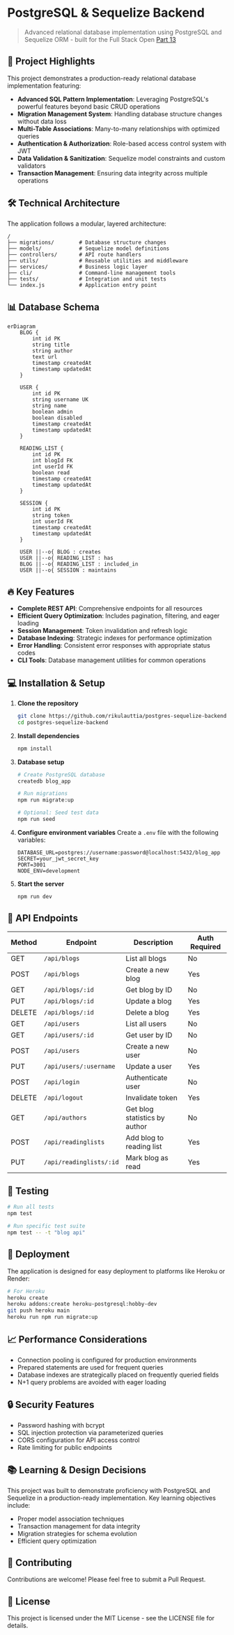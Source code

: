 # PostgreSQL & Sequelize Backend

> Advanced relational database implementation using PostgreSQL and Sequelize ORM - built for the Full Stack Open [Part 13](https://fullstackopen.com/en/part13)

## 🚀 Project Highlights

This project demonstrates a production-ready relational database implementation featuring:

- **Advanced SQL Pattern Implementation**: Leveraging PostgreSQL's powerful features beyond basic CRUD operations
- **Migration Management System**: Handling database structure changes without data loss
- **Multi-Table Associations**: Many-to-many relationships with optimized queries
- **Authentication & Authorization**: Role-based access control system with JWT
- **Data Validation & Sanitization**: Sequelize model constraints and custom validators
- **Transaction Management**: Ensuring data integrity across multiple operations

## 🛠️ Technical Architecture

The application follows a modular, layered architecture:

```
/
├── migrations/        # Database structure changes
├── models/            # Sequelize model definitions
├── controllers/       # API route handlers
├── utils/             # Reusable utilities and middleware
├── services/          # Business logic layer
├── cli/               # Command-line management tools
├── tests/             # Integration and unit tests
└── index.js           # Application entry point
```

## 📊 Database Schema

```mermaid
erDiagram
    BLOG {
        int id PK
        string title
        string author
        text url
        timestamp createdAt
        timestamp updatedAt
    }

    USER {
        int id PK
        string username UK
        string name
        boolean admin
        boolean disabled
        timestamp createdAt
        timestamp updatedAt
    }

    READING_LIST {
        int id PK
        int blogId FK
        int userId FK
        boolean read
        timestamp createdAt
        timestamp updatedAt
    }

    SESSION {
        int id PK
        string token
        int userId FK
        timestamp createdAt
        timestamp updatedAt
    }

    USER ||--o{ BLOG : creates
    USER ||--o{ READING_LIST : has
    BLOG ||--o{ READING_LIST : included_in
    USER ||--o{ SESSION : maintains
```

## 🔥 Key Features

- **Complete REST API**: Comprehensive endpoints for all resources
- **Efficient Query Optimization**: Includes pagination, filtering, and eager loading
- **Session Management**: Token invalidation and refresh logic
- **Database Indexing**: Strategic indexes for performance optimization
- **Error Handling**: Consistent error responses with appropriate status codes
- **CLI Tools**: Database management utilities for common operations

## 💻 Installation & Setup

1. **Clone the repository**

   ```bash
   git clone https://github.com/rikulauttia/postgres-sequelize-backend.git
   cd postgres-sequelize-backend
   ```

2. **Install dependencies**

   ```bash
   npm install
   ```

3. **Database setup**

   ```bash
   # Create PostgreSQL database
   createdb blog_app

   # Run migrations
   npm run migrate:up

   # Optional: Seed test data
   npm run seed
   ```

4. **Configure environment variables**
   Create a `.env` file with the following variables:

   ```
   DATABASE_URL=postgres://username:password@localhost:5432/blog_app
   SECRET=your_jwt_secret_key
   PORT=3001
   NODE_ENV=development
   ```

5. **Start the server**
   ```bash
   npm run dev
   ```

## 🧪 API Endpoints

| Method | Endpoint                | Description                   | Auth Required |
| ------ | ----------------------- | ----------------------------- | ------------- |
| GET    | `/api/blogs`            | List all blogs                | No            |
| POST   | `/api/blogs`            | Create a new blog             | Yes           |
| GET    | `/api/blogs/:id`        | Get blog by ID                | No            |
| PUT    | `/api/blogs/:id`        | Update a blog                 | Yes           |
| DELETE | `/api/blogs/:id`        | Delete a blog                 | Yes           |
| GET    | `/api/users`            | List all users                | No            |
| GET    | `/api/users/:id`        | Get user by ID                | No            |
| POST   | `/api/users`            | Create a new user             | No            |
| PUT    | `/api/users/:username`  | Update a user                 | Yes           |
| POST   | `/api/login`            | Authenticate user             | No            |
| DELETE | `/api/logout`           | Invalidate token              | Yes           |
| GET    | `/api/authors`          | Get blog statistics by author | No            |
| POST   | `/api/readinglists`     | Add blog to reading list      | Yes           |
| PUT    | `/api/readinglists/:id` | Mark blog as read             | Yes           |

## 🧪 Testing

```bash
# Run all tests
npm test

# Run specific test suite
npm test -- -t "blog api"
```

## 🚀 Deployment

The application is designed for easy deployment to platforms like Heroku or Render:

```bash
# For Heroku
heroku create
heroku addons:create heroku-postgresql:hobby-dev
git push heroku main
heroku run npm run migrate:up
```

## 📈 Performance Considerations

- Connection pooling is configured for production environments
- Prepared statements are used for frequent queries
- Database indexes are strategically placed on frequently queried fields
- N+1 query problems are avoided with eager loading

## 🔒 Security Features

- Password hashing with bcrypt
- SQL injection protection via parameterized queries
- CORS configuration for API access control
- Rate limiting for public endpoints

## 📚 Learning & Design Decisions

This project was built to demonstrate proficiency with PostgreSQL and Sequelize in a production-ready implementation. Key learning objectives include:

- Proper model association techniques
- Transaction management for data integrity
- Migration strategies for schema evolution
- Efficient query optimization

## 🤝 Contributing

Contributions are welcome! Please feel free to submit a Pull Request.

## 📝 License

This project is licensed under the MIT License - see the LICENSE file for details.
